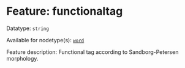 # Feature: functionaltag

Datatype: `string`

Available for nodetype(s): [`word`](wordnodefeatures.md)

Feature description: Functional tag according to Sandborg-Petersen morphology.
